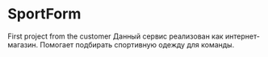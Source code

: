 # SportForm
First project from the customer
Данный сервис реализован как интернет-магазин. Помогает подбирать спортивную одежду для команды.
